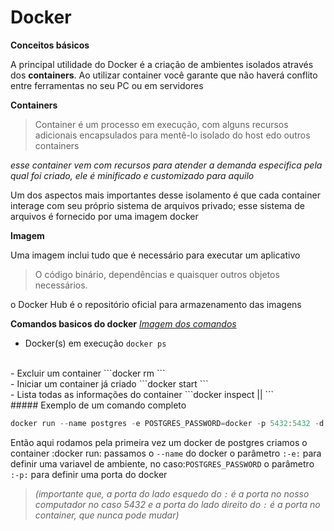 # Docker

 **Conceitos básicos**

  A principal utilidade do Docker é a criação de ambientes isolados através dos **containers**. Ao utilizar container você garante que não haverá conflito entre ferramentas no seu PC ou em servidores

 **Containers**

> Container é um processo em execução, com alguns recursos adicionais encapsulados para mentê-lo isolado do host edo outros containers

_esse container vem com recursos para atender a demanda especifica pela qual foi criado, ele é minificado e customizado para aquilo_

Um dos aspectos mais importantes desse isolamento é que cada container interage com seu próprio sistema de arquivos privado; esse sistema de arquivos é fornecido por uma imagem docker

**Imagem**

Uma imagem inclui tudo que é necessário para executar um aplicativo

> O código binário, dependências e quaisquer outros objetos necessários.

o Docker Hub é o repositório oficial para armazenamento das imagens

**Comandos basicos do docker**
_[Imagem dos comandos](https://imgur.com/a/Z7FdtiW)_

- Docker(s) em execução
  ```docker ps```
<br/>
- Excluir um container
  ```docker rm <container-name>```
<br/>
- Iniciar um container já criado
  ```docker start <container-name>```
<br/>
- Lista todas as informações do container
  ```docker inspect <container-name> || <container-id>```

<br/>
##### Exemplo de um comando completo

```js
docker run --name postgres -e POSTGRES_PASSWORD=docker -p 5432:5432 -d postgres
```

Então aqui rodamos pela primeira vez um docker de postgres
criamos o container :docker run:
passamos o ```--name``` do docker
o parâmetro ```:-e:``` para definir uma variavel de ambiente, no caso:```POSTGRES_PASSWORD```
o parâmetro ```:-p:``` para definir uma porta do docker 
> _(importante que, a porta do lado esquedo do ```:``` é a porta no nosso computador no caso 5432 e a porta do lado direito do ```:``` é a porta no container, que nunca pode mudar)_